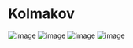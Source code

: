 # Kolmakov
![image](https://user-images.githubusercontent.com/102444068/208818035-612fe62d-033c-4369-b267-ba6a1e0f00e3.png)
![image](https://user-images.githubusercontent.com/102444068/208818084-d8042c75-8cfa-4272-9a2e-b89fc09ad8a3.png)
![image](https://user-images.githubusercontent.com/102444068/208818116-8f49824e-1bd9-4b4f-8cf4-b42bcd86aec1.png)
![image](https://user-images.githubusercontent.com/102444068/208818244-1d690549-2d0e-4acf-a3fb-385cfb51bebc.png)
